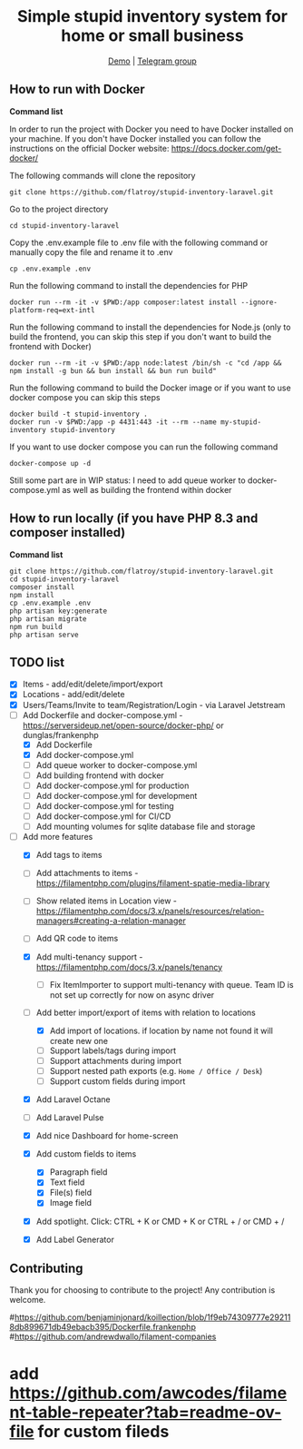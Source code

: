 # 
<h1 align="center" style="margin-top: -10px"> Simple stupid inventory system for home or small business </h1>
<p align="center" style="width: 100%;">
   <a href="https://inventory.daneke.ge/app">Demo</a>
   |
   <a href="https://t.me/+z2i6YBfa2vA2OWYy">Telegram group</a>
</p>


## How to run with Docker

**Command list**

In order to run the project with Docker you need to have Docker installed on your machine. If you don't have Docker installed you can follow the instructions on the official Docker website: https://docs.docker.com/get-docker/

The following commands will clone the repository

    git clone https://github.com/flatroy/stupid-inventory-laravel.git

Go to the project directory

    cd stupid-inventory-laravel

Copy the .env.example file to .env file with the following command or manually copy the file and rename it to .env

    cp .env.example .env

Run the following command to install the dependencies for PHP
 
    docker run --rm -it -v $PWD:/app composer:latest install --ignore-platform-req=ext-intl

Run the following command to install the dependencies for Node.js (only to build the frontend, you can skip this step if you don't want to build the frontend with Docker)

    docker run --rm -it -v $PWD:/app node:latest /bin/sh -c "cd /app && npm install -g bun && bun install && bun run build"

Run the following command to build the Docker image or if you want to use docker compose you can skip this steps

    docker build -t stupid-inventory .
    docker run -v $PWD:/app -p 4431:443 -it --rm --name my-stupid-inventory stupid-inventory 

If you want to use docker compose you can run the following command
    
    docker-compose up -d


Still some part are in WIP status: I need to add queue worker to docker-compose.yml as well as building the frontend within docker

## How to run locally (if you have PHP 8.3 and composer installed)


**Command list**

    git clone https://github.com/flatroy/stupid-inventory-laravel.git
    cd stupid-inventory-laravel
    composer install
    npm install
    cp .env.example .env
    php artisan key:generate
    php artisan migrate
    npm run build
    php artisan serve


## TODO list
- [x] Items - add/edit/delete/import/export
- [x] Locations - add/edit/delete
- [x] Users/Teams/Invite to team/Registration/Login - via Laravel Jetstream
- [ ] Add Dockerfile and docker-compose.yml - https://serversideup.net/open-source/docker-php/ or dunglas/frankenphp
  - [x] Add Dockerfile
  - [x] Add docker-compose.yml
  - [ ] Add queue worker to docker-compose.yml
  - [ ] Add building frontend with docker
  - [ ] Add docker-compose.yml for production
  - [ ] Add docker-compose.yml for development
  - [ ] Add docker-compose.yml for testing
  - [ ] Add docker-compose.yml for CI/CD
  - [ ] Add mounting volumes for sqlite database file and storage
- [ ] Add more features
  - [x] Add tags to items
  - [ ] Add attachments to items - https://filamentphp.com/plugins/filament-spatie-media-library
  - [ ] Show related items in Location view - https://filamentphp.com/docs/3.x/panels/resources/relation-managers#creating-a-relation-manager
  - [ ] Add QR code to items
  - [x] Add multi-tenancy support - https://filamentphp.com/docs/3.x/panels/tenancy
    - [ ] Fix ItemImporter to support multi-tenancy with queue. Team ID is not set up correctly for now on async driver  
  - [ ] Add better import/export of items with relation to locations
    - [x] Add import of locations. if location by name not found it will create new one
    - [ ] Support labels/tags during import
    - [ ] Support attachments during import
    - [ ] Support nested path exports (e.g. `Home / Office / Desk`)
    - [ ] Support custom fields during import
  - [x] Add Laravel Octane
  - [ ] Add Laravel Pulse
  - [x] Add nice Dashboard for home-screen
  - [x] Add custom fields to items 
    - [x] Paragraph field
    - [x] Text field
    - [x] File(s) field
    - [x] Image field
  - [x] Add spotlight. Click: CTRL + K or CMD + K or CTRL + / or CMD + /
  - [x] Add Label Generator


## Contributing

Thank you for choosing to contribute to the project! Any contribution is welcome.



#https://github.com/benjaminjonard/koillection/blob/1f9eb74309777e292118db899671db49ebacb395/Dockerfile.frankenphp
#https://github.com/andrewdwallo/filament-companies
# add https://github.com/awcodes/filament-table-repeater?tab=readme-ov-file for custom fileds
